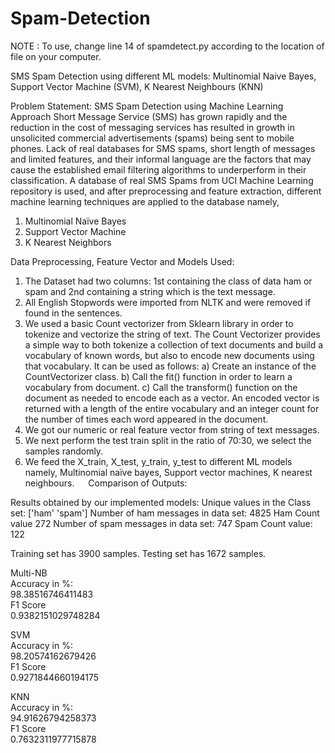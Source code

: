 # Spam-Detection

NOTE : To use, change line 14 of spamdetect.py according to the location of file on your computer.

SMS Spam Detection using different ML models: Multinomial Naive Bayes, Support Vector Machine (SVM), K Nearest Neighbours (KNN)

Problem Statement: 
SMS Spam Detection using Machine Learning Approach
Short Message Service (SMS) has grown rapidly and the reduction in the cost of messaging services has resulted in growth in unsolicited commercial advertisements (spams) being sent to mobile phones. Lack of real databases for SMS spams, short length of messages and limited features, and their informal language are the factors that may cause the established email filtering algorithms to underperform in their classification. A database of real SMS Spams from UCI Machine Learning repository is used, and after preprocessing and feature extraction, different machine learning techniques are applied to the database namely,
1)	Multinomial Naïve Bayes
2)	Support Vector Machine
3)	K Nearest Neighbors  

Data Preprocessing, Feature Vector and Models Used:  

1)	The Dataset had two columns: 1st containing the class of data ham or spam and 2nd containing a string which is the text message.
2)	All English Stopwords were imported from NLTK and were removed if found in the sentences.
3)	We used a basic Count vectorizer from Sklearn library in order to tokenize and vectorize the string of text. The Count Vectorizer provides a simple way to both tokenize a collection of text documents and build a vocabulary of known words, but also to encode new documents using that vocabulary.
It can be used as follows:
a)	Create an instance of the CountVectorizer class.
b)	Call the fit() function in order to learn a vocabulary from document.
c)	Call the transform() function on the document as needed to encode each as a vector.
An encoded vector is returned with a length of the entire vocabulary and an integer count for the number of times each word appeared in the document.
4)	 We got our numeric or real feature vector from string of text messages.
5)	 We next perform the test train split in the ratio of 70:30, we select the samples randomly.
6)	We feed the X_train, X_test, y_train, y_test to different ML models namely, Multinomial naïve bayes, Support vector machines, K nearest neighbours.
 
Comparison of Outputs:   

Results obtained by our implemented models:
Unique values in the Class set:  ['ham' 'spam']
Number of ham messages in data set: 4825
Ham Count value 272
Number of spam messages in data set: 747
Spam Count value: 122

Training set has 3900 samples.
Testing set has 1672 samples.  

Multi-NB  
Accuracy in %:  
98.38516746411483  
F1 Score  
0.9382151029748284 
  
SVM  
Accuracy in %:  
98.20574162679426  
F1 Score  
0.9271844660194175 
  
KNN  
Accuracy in %:  
94.91626794258373  
F1 Score  
0.7632311977715878 


